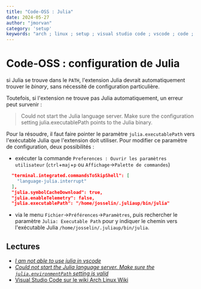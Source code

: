 ```yaml
---
title: "Code-OSS : Julia"
date: 2024-05-27
author: "jmorvan"
category: 'setup'
keywords: "arch ; linux ; setup ; visual studio code ; vscode ; code ; code-oss ; julia"
---
```


# Code-OSS : configuration de Julia

si Julia se trouve dans le `PATH`, l'extension Julia devrait automatiquement trouver le *binary*, sans nécessité de configuration particulière. 

Toutefois, si l'extension ne trouve pas Julia automatiquement, un erreur peut survenir :

> Could not start the Julia language server. Make sure the configuration setting julia.executablePath points to the Julia binary.

Pour la résoudre, il faut faire pointer le paramètre `julia.executablePath` vers l'exécutable Julia que l'extension doit utiliser. Pour modifier ce paramètre de configuration, deux possibilités :

- exécuter la commande `Preferences : Ouvrir les paramètres utilisateur` (`ctrl`+`maj`+`p` ou `Affichage`->`Palette de commandes`)

```JSON
  "terminal.integrated.commandsToSkipShell": [
    "language-julia.interrupt"
  ],
  "julia.symbolCacheDownload": true,
  "julia.enableTelemetry": false,
  "julia.executablePath": "/home/josselin/.juliaup/bin/julia"
```

- via le menu `Fichier`->`Préférences`->`Paramètres`, puis rechercher le paramètre `Julia: Executable Path` pour y indiquer le chemin vers l'exécutable Julia `/home/josselin/.juliaup/bin/julia`.
 
## Lectures
- [*I am not able to use julia in vscode*](https://discourse.julialang.org/t/i-am-not-able-to-use-julia-in-vscode/76112)
- [*Could not start the Julia language server. Make sure the `julia.environmentPath` setting is valid*](https://discourse.julialang.org/t/could-not-start-the-julia-language-server-make-sure-the-julia-environmentpath-setting-is-valid/87794)
- [Visual Studio Code sur le wiki Arch Linux Wiki](https://wiki.archlinux.org/title/Visual_Studio_Code#Command_%22...%22_not_found)
